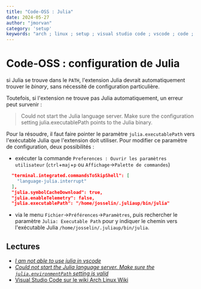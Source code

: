 ```yaml
---
title: "Code-OSS : Julia"
date: 2024-05-27
author: "jmorvan"
category: 'setup'
keywords: "arch ; linux ; setup ; visual studio code ; vscode ; code ; code-oss ; julia"
---
```


# Code-OSS : configuration de Julia

si Julia se trouve dans le `PATH`, l'extension Julia devrait automatiquement trouver le *binary*, sans nécessité de configuration particulière. 

Toutefois, si l'extension ne trouve pas Julia automatiquement, un erreur peut survenir :

> Could not start the Julia language server. Make sure the configuration setting julia.executablePath points to the Julia binary.

Pour la résoudre, il faut faire pointer le paramètre `julia.executablePath` vers l'exécutable Julia que l'extension doit utiliser. Pour modifier ce paramètre de configuration, deux possibilités :

- exécuter la commande `Preferences : Ouvrir les paramètres utilisateur` (`ctrl`+`maj`+`p` ou `Affichage`->`Palette de commandes`)

```JSON
  "terminal.integrated.commandsToSkipShell": [
    "language-julia.interrupt"
  ],
  "julia.symbolCacheDownload": true,
  "julia.enableTelemetry": false,
  "julia.executablePath": "/home/josselin/.juliaup/bin/julia"
```

- via le menu `Fichier`->`Préférences`->`Paramètres`, puis rechercher le paramètre `Julia: Executable Path` pour y indiquer le chemin vers l'exécutable Julia `/home/josselin/.juliaup/bin/julia`.
 
## Lectures
- [*I am not able to use julia in vscode*](https://discourse.julialang.org/t/i-am-not-able-to-use-julia-in-vscode/76112)
- [*Could not start the Julia language server. Make sure the `julia.environmentPath` setting is valid*](https://discourse.julialang.org/t/could-not-start-the-julia-language-server-make-sure-the-julia-environmentpath-setting-is-valid/87794)
- [Visual Studio Code sur le wiki Arch Linux Wiki](https://wiki.archlinux.org/title/Visual_Studio_Code#Command_%22...%22_not_found)
